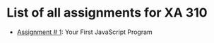 # List of all assignments for XA 310
- [Assignment # 1](/Assignments/Assignment01.md): Your First JavaScript Program
